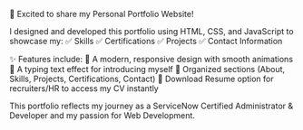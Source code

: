 🚀 Excited to share my Personal Portfolio Website!

I designed and developed this portfolio using HTML, CSS, and JavaScript to showcase my:
✅ Skills
✅ Certifications
✅ Projects
✅ Contact Information

✨ Features include:
🔹 A modern, responsive design with smooth animations
🔹 A typing text effect for introducing myself
🔹 Organized sections (About, Skills, Projects, Certifications, Contact)
🔹 Download Resume option for recruiters/HR to access my CV instantly

This portfolio reflects my journey as a ServiceNow Certified Administrator & Developer and my passion for Web Development.
